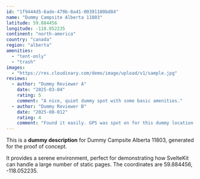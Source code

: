 ```yaml
---
id: "1f9444d5-6ade-479b-8a41-00391100bd84"
name: "Dummy Campsite Alberta 11803"
latitude: 59.884456
longitude: -118.052235
continent: "north-america"
country: "canada"
region: "alberta"
amenities:
  - "tent-only"
  - "trash"
images:
  - "https://res.cloudinary.com/demo/image/upload/v1/sample.jpg"
reviews:
  - author: "Dummy Reviewer A"
    date: "2025-03-04"
    rating: 5
    comment: "A nice, quiet dummy spot with some basic amenities."
  - author: "Dummy Reviewer B"
    date: "2025-08-012"
    rating: 4
    comment: "Found it easily. GPS was spot on for this dummy location."
---
```


This is a **dummy description** for Dummy Campsite Alberta 11803, generated for the proof of concept.

It provides a serene environment, perfect for demonstrating how SvelteKit can handle a large number of static pages. The coordinates are 59.884456, -118.052235.
